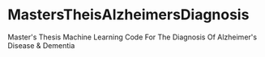 # MastersTheisAlzheimersDiagnosis
Master's Thesis Machine Learning Code For The Diagnosis Of Alzheimer's Disease &amp; Dementia
